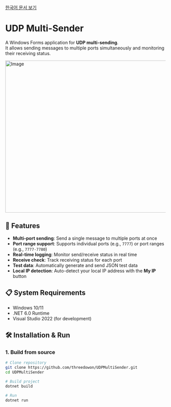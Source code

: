[한국어 문서 보기](README_KR.md)

# UDP Multi-Sender

A Windows Forms application for **UDP multi-sending**.  
It allows sending messages to multiple ports simultaneously and monitoring their receiving status.

<img width="795" height="477" alt="Image" src="https://github.com/user-attachments/assets/dd0474f3-a342-4c02-8140-d3d36af927ca" />

## 🚀 Features

- **Multi-port sending**: Send a single message to multiple ports at once
- **Port range support**: Supports individual ports (e.g., `7777`) or port ranges (e.g., `7777-7780`)
- **Real-time logging**: Monitor send/receive status in real time
- **Receive check**: Track receiving status for each port
- **Test data**: Automatically generate and send JSON test data
- **Local IP detection**: Auto-detect your local IP address with the **My IP** button

## 📋 System Requirements

- Windows 10/11
- .NET 6.0 Runtime
- Visual Studio 2022 (for development)

## 🛠️ Installation & Run

### 1. Build from source

```bash
# Clone repository
git clone https://github.com/threedowon/UDPMultiSender.git
cd UDPMultiSender

# Build project
dotnet build

# Run
dotnet run
